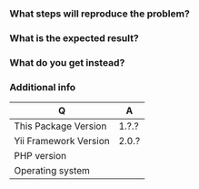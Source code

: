 ### What steps will reproduce the problem?

### What is the expected result?

### What do you get instead?

### Additional info

| Q                     | A
| --------------------- | ---
| This Package Version  | 1.?.?
| Yii Framework Version | 2.0.?
| PHP version           | 
| Operating system      |
